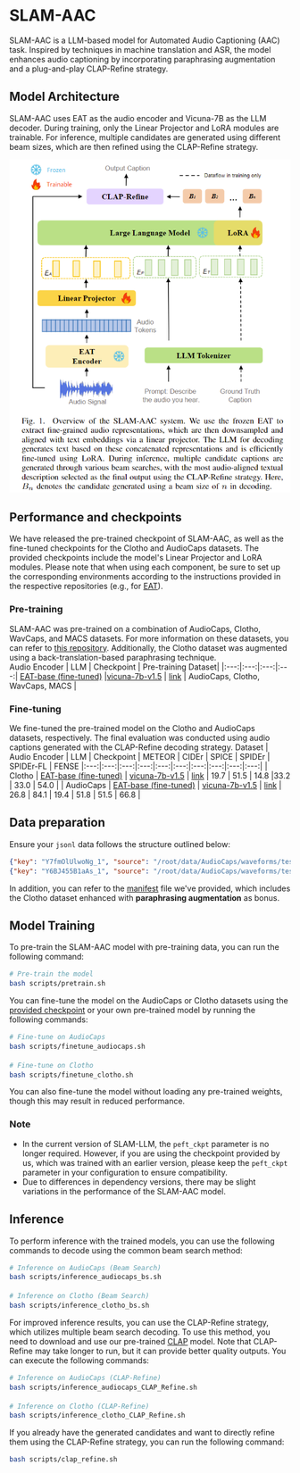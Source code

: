 # SLAM-AAC

SLAM-AAC is a LLM-based model for Automated Audio Captioning (AAC) task. Inspired by techniques in machine translation and ASR, the model enhances audio captioning by incorporating paraphrasing augmentation and a plug-and-play CLAP-Refine strategy. 
<!-- For more details, please refer to the [paper](). -->

## Model Architecture
SLAM-AAC uses EAT as the audio encoder and Vicuna-7B as the LLM decoder. During training, only the Linear Projector and LoRA modules are trainable. For inference, multiple candidates are generated using different beam sizes, which are then refined using the CLAP-Refine strategy.

![](./docs/model.png)

## Performance and checkpoints
We have released the pre-trained checkpoint of SLAM-AAC, as well as the fine-tuned checkpoints for the Clotho and AudioCaps datasets. The provided checkpoints include the model's Linear Projector and LoRA modules. Please note that when using each component, be sure to set up the corresponding environments according to the instructions provided in the respective repositories (e.g., for [EAT](https://github.com/cwx-worst-one/EAT)).

### Pre-training
SLAM-AAC was pre-trained on a combination of AudioCaps, Clotho, WavCaps, and MACS datasets. For more information on these datasets, you can refer to [this repository](https://github.com/Labbeti/aac-datasets). Additionally, the Clotho dataset was augmented using a back-translation-based paraphrasing technique.  
Audio Encoder | LLM | Checkpoint | Pre-training Dataset|
|:---:|:---:|:---:|:---:|
[EAT-base (fine-tuned)](https://drive.google.com/file/d/1aCYiQmoZv_Gh1FxnR-CCWpNAp6DIJzn6/view?usp=sharing) |[vicuna-7b-v1.5](https://huggingface.co/lmsys/vicuna-7b-v1.5) | [link](https://drive.google.com/drive/folders/10kOjB112AeGYA_0mIUr8f1-i5rSg08_O?usp=sharing) | AudioCaps, Clotho, WavCaps, MACS |

### Fine-tuning
We fine-tuned the pre-trained model on the Clotho and AudioCaps datasets, respectively. The final evaluation was conducted using audio captions generated with the CLAP-Refine decoding strategy.
Dataset | Audio Encoder | LLM | Checkpoint | METEOR | CIDEr | SPICE | SPIDEr | SPIDEr-FL | FENSE
|:---:|:---:|:---:|:---:|:---:|:---:|:---:|:---:|:---:|:---:|
| Clotho | [EAT-base (fine-tuned)](https://drive.google.com/file/d/1aCYiQmoZv_Gh1FxnR-CCWpNAp6DIJzn6/view?usp=sharing) | [vicuna-7b-v1.5](https://huggingface.co/lmsys/vicuna-7b-v1.5) | [link](https://drive.google.com/drive/folders/1QX7CM9YAddPi02_NRChI5mzsNmBBtA63?usp=sharing) | 19.7 | 51.5 | 14.8 |33.2 | 33.0 | 54.0 |
| AudioCaps | [EAT-base (fine-tuned)](https://drive.google.com/file/d/1aCYiQmoZv_Gh1FxnR-CCWpNAp6DIJzn6/view?usp=sharing) | [vicuna-7b-v1.5](https://huggingface.co/lmsys/vicuna-7b-v1.5) | [link](https://drive.google.com/drive/folders/1GhFPiSVmBE9BvBhYWCEqkFuH-avKl-4g?usp=sharing) | 26.8 | 84.1 | 19.4 | 51.8 | 51.5 | 66.8 |


## Data preparation
Ensure your `jsonl` data follows the structure outlined below:
```json
{"key": "Y7fmOlUlwoNg_1", "source": "/root/data/AudioCaps/waveforms/test/Y7fmOlUlwoNg.wav", "target": "Constant rattling noise and sharp vibrations"}
{"key": "Y6BJ455B1aAs_1", "source": "/root/data/AudioCaps/waveforms/test/Y6BJ455B1aAs.wav", "target": "A rocket flies by followed by a loud explosion and fire crackling as a truck engine runs idle"}
```
In addition, you can refer to the [manifest](https://drive.google.com/drive/folders/1NJinoWg3yXKSPm-pRrhqKLvCD9dtDuDG?usp=sharing) file we've provided, which includes the Clotho dataset enhanced with **paraphrasing augmentation** as bonus.

## Model Training
To pre-train the SLAM-AAC model with pre-training data, you can run the following command:
```bash
# Pre-train the model
bash scripts/pretrain.sh
```

You can fine-tune the model on the AudioCaps or Clotho datasets using the [provided checkpoint](https://drive.google.com/drive/folders/10kOjB112AeGYA_0mIUr8f1-i5rSg08_O?usp=sharing) or your own pre-trained model by running the following commands:

```bash
# Fine-tune on AudioCaps
bash scripts/finetune_audiocaps.sh

# Fine-tune on Clotho
bash scripts/finetune_clotho.sh
```

You can also fine-tune the model without loading any pre-trained weights, though this may result in reduced performance.


### Note
- In the current version of SLAM-LLM, the `peft_ckpt` parameter is no longer required. However, if you are using the checkpoint provided by us, which was trained with an earlier version, please keep the `peft_ckpt` parameter in your configuration to ensure compatibility.
- Due to differences in dependency versions, there may be slight variations in the performance of the SLAM-AAC model.

## Inference
To perform inference with the trained models, you can use the following commands to decode using the common beam search method:
```bash
# Inference on AudioCaps (Beam Search)
bash scripts/inference_audiocaps_bs.sh

# Inference on Clotho (Beam Search)
bash scripts/inference_clotho_bs.sh
```

For improved inference results, you can use the CLAP-Refine strategy, which utilizes multiple beam search decoding. To use this method, you need to download and use our pre-trained [CLAP](https://drive.google.com/drive/folders/1X4NYE08N-kbOy6s_Itb0wBR_3X8oZF56?usp=sharing) model. Note that CLAP-Refine may take longer to run, but it can provide better quality outputs. You can execute the following commands:
```bash
# Inference on AudioCaps (CLAP-Refine)
bash scripts/inference_audiocaps_CLAP_Refine.sh

# Inference on Clotho (CLAP-Refine)
bash scripts/inference_clotho_CLAP_Refine.sh
```

If you already have the generated candidates and want to directly refine them using the CLAP-Refine strategy, you can run the following command:
```bash
bash scripts/clap_refine.sh
```

<!-- ##  Citation
You can refer to the paper for more results. 
```

``` -->
